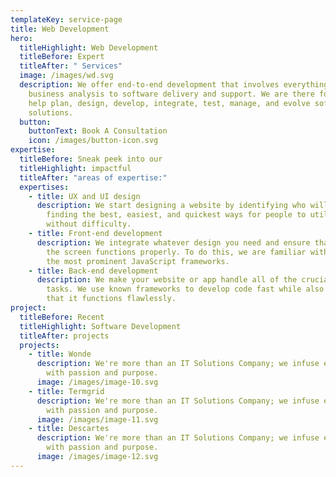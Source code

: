 ```yaml
---
templateKey: service-page
title: Web Development
hero:
  titleHighlight: Web Development
  titleBefore: Expert
  titleAfter: " Services"
  image: /images/wd.svg
  description: We offer end-to-end development that involves everything from
    business analysis to software delivery and support. We are there for you to
    help plan, design, develop, integrate, test, manage, and evolve software
    solutions.
  button:
    buttonText: Book A Consultation
    icon: /images/button-icon.svg
expertise:
  titleBefore: Sneak peek into our
  titleHighlight: impactful
  titleAfter: "areas of expertise:"
  expertises:
    - title: UX and UI design
      description: We start designing a website by identifying who will use it and
        finding the best, easiest, and quickest ways for people to utilize it
        without difficulty.
    - title: Front-end development
      description: We integrate whatever design you need and ensure that everything on
        the screen functions properly. To do this, we are familiar with and use
        the most prominent JavaScript frameworks.
    - title: Back-end development
      description: We make your website or app handle all of the crucial back-end
        tasks. We use known frameworks to develop code fast while also ensuring
        that it functions flawlessly.
project:
  titleBefore: Recent
  titleHighlight: Software Development
  titleAfter: projects
  projects:
    - title: Wonde
      description: We're more than an IT Solutions Company; we infuse every project
        with passion and purpose.
      image: /images/image-10.svg
    - title: Termgrid
      description: We're more than an IT Solutions Company; we infuse every project
        with passion and purpose.
      image: /images/image-11.svg
    - title: Descartes
      description: We're more than an IT Solutions Company; we infuse every project
        with passion and purpose.
      image: /images/image-12.svg
---
```

